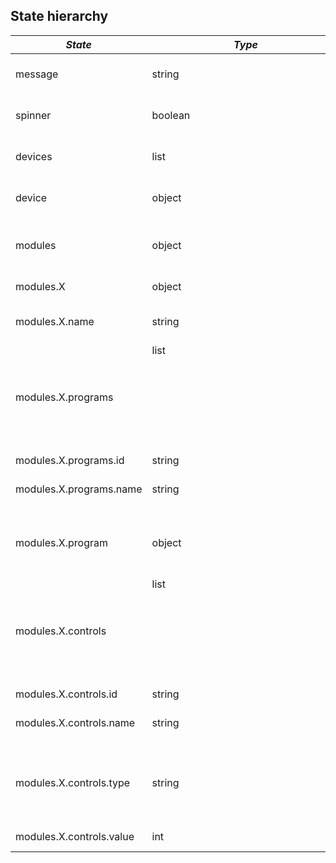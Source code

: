 
## State hierarchy

| *State* | *Type* | *Description* |
| ------- | ------ | ------------- |
| message | string | message shown on status bar |
| spinner | boolean | spinner parallel to message |
| devices | list | list of discovered devices |
| device | object | currently connected device |
| modules | object | modules supported by the platform |
| modules.X | object | a single module |
| modules.X.name | string | displayable name of the module |
| modules.X.programs | list<object> | pre-selectable programs |
| modules.X.programs.id | string | program id |
| modules.X.programs.name | string | program displayable name |
| modules.X.program | object | currently-selected program (by module) |
| modules.X.controls | list<object> | pre-selectable controls |
| modules.X.controls.id | string | program id |
| modules.X.controls.name | string | program dispayable name |
| modules.X.controls.type | string | control type. "int" for slider 0-100, "bool" for switch |
| modules.X.controls.value | int | value of the control |

